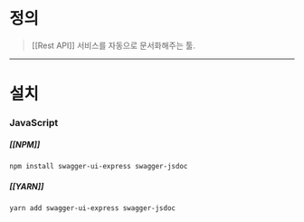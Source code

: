 # 정의
> [[Rest API]] 서비스를 자동으로 문서화해주는 툴.
---
# 설치
### JavaScript
##### [[NPM]]
```
npm install swagger-ui-express swagger-jsdoc
```
##### [[YARN]]
```
yarn add swagger-ui-express swagger-jsdoc
```
